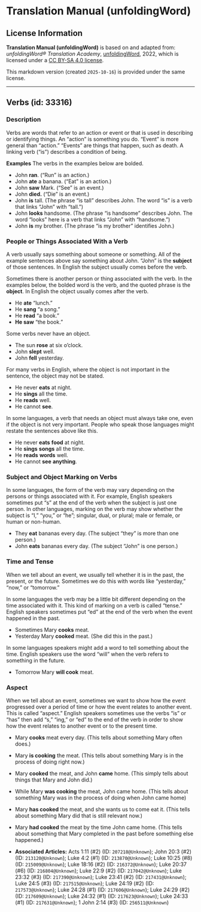 # Translation Manual (unfoldingWord)

## License Information

**Translation Manual (unfoldingWord)** is based on and adapted from: _unfoldingWord® Translation Academy_, [unfoldingWord](https://unfoldingword.org/utw), 2022, which is licensed under a [CC BY-SA 4.0 license](https://creativecommons.org/licenses/by-sa/4.0/legalcode.en).

This markdown version (created `2025-10-16`) is provided under the same license.



--------------------------------

## Verbs (id: 33316)

### Description

Verbs are words that refer to an action or event or that is used in describing or identifying things. An “action” is something you do. “Event” is more general than “action.” “Events” are things that happen, such as death. A linking verb (“is”) describes a condition of being.

**Examples** The verbs in the examples below are bolded.

* John **ran**. (“Run” is an action.)
* John **ate** a banana. (“Eat” is an action.)
* John **saw** Mark. (“See” is an event.)
* John **died.** (“Die” is an event.)
* John **is** tall. (The phrase “is tall” describes John. The word “is” is a verb that links “John” with “tall.”)
* John **looks** handsome. (The phrase “is handsome” describes John. The word “looks” here is a verb that links “John” with “handsome.”)
* John **is** my brother. (The phrase “is my brother” identifies John.)

### People or Things Associated With a Verb

A verb usually says something about someone or something. All of the example sentences above say something about John. “John” is the **subject** of those sentences. In English the subject usually comes before the verb.

Sometimes there is another person or thing associated with the verb. In the examples below, the bolded word is the verb, and the quoted phrase is the **object**. In English the object usually comes after the verb.

* He **ate** “lunch.”
* He **sang** “a song.”
* He **read** “a book.”
* **He saw** “the book.”

Some verbs never have an object.

* The sun **rose** at six o’clock.
* John **slept** well.
* John **fell** yesterday.

For many verbs in English, where the object is not important in the sentence, the object may not be stated.

* He never **eats** at night.
* He **sings** all the time.
* He **reads** well.
* He cannot **see**.

In some languages, a verb that needs an object must always take one, even if the object is not very important. People who speak those languages might restate the sentences above like this.

* He never **eats** **food** at night.
* He **sings** **songs** all the time.
* He **reads** **words** well.
* He cannot **see** **anything**.

### Subject and Object Marking on Verbs

In some languages, the form of the verb may vary depending on the persons or things associated with it. For example, English speakers sometimes put “s” at the end of the verb when the subject is just one person. In other languages, marking on the verb may show whether the subject is “I,” “you,” or “he”; singular, dual, or plural; male or female, or human or non\-human.

* They **eat** bananas every day. (The subject “they” is more than one person.)
* John **eats** bananas every day. (The subject “John” is one person.)

### Time and Tense

When we tell about an event, we usually tell whether it is in the past, the present, or the future. Sometimes we do this with words like “yesterday,” “now,” or “tomorrow.”

In some languages the verb may be a little bit different depending on the time associated with it. This kind of marking on a verb is called “tense.” English speakers sometimes put “ed” at the end of the verb when the event happened in the past.

* Sometimes Mary **cooks** meat.
* Yesterday Mary **cooked** meat. (She did this in the past.)

In some languages speakers might add a word to tell something about the time. English speakers use the word “will” when the verb refers to something in the future.

* Tomorrow Mary **will cook** meat.

### Aspect

When we tell about an event, sometimes we want to show how the event progressed over a period of time or how the event relates to another event. This is called “aspect.” English speakers sometimes use the verbs “is” or “has” then add “s,” “ing,” or “ed” to the end of the verb in order to show how the event relates to another event or to the present time.

* Mary **cooks** meat every day. (This tells about something Mary often does.)
* Mary **is cooking** the meat. (This tells about something Mary is in the process of doing right now.)
* Mary **cooked** the meat, and John **came** home. (This simply tells about things that Mary and John did.)
* While Mary **was cooking** the meat, John came home. (This tells about something Mary was in the process of doing when John came home)
* Mary **has cooked** the meat, and she wants us to come eat it. (This tells about something Mary did that is still relevant now.)
* Mary **had cooked** the meat by the time John came home. (This tells about something that Mary completed in the past before something else happened.)

* **Associated Articles:** Acts 1:11 (#2) (ID: `207218@Unknown`); John 20:3 (#2) (ID: `213120@Unknown`); Luke 4:2 (#1) (ID: `213870@Unknown`); Luke 10:25 (#8) (ID: `215009@Unknown`); Luke 18:16 (#2) (ID: `216372@Unknown`); Luke 20:37 (#6) (ID: `216804@Unknown`); Luke 22:9 (#2) (ID: `217042@Unknown`); Luke 23:32 (#3) (ID: `217390@Unknown`); Luke 23:41 (#2) (ID: `217431@Unknown`); Luke 24:5 (#3) (ID: `217515@Unknown`); Luke 24:19 (#2) (ID: `217573@Unknown`); Luke 24:28 (#1) (ID: `217606@Unknown`); Luke 24:29 (#2) (ID: `217609@Unknown`); Luke 24:32 (#1) (ID: `217623@Unknown`); Luke 24:33 (#1) (ID: `217631@Unknown`); 1 John 2:14 (#3) (ID: `256511@Unknown`)

